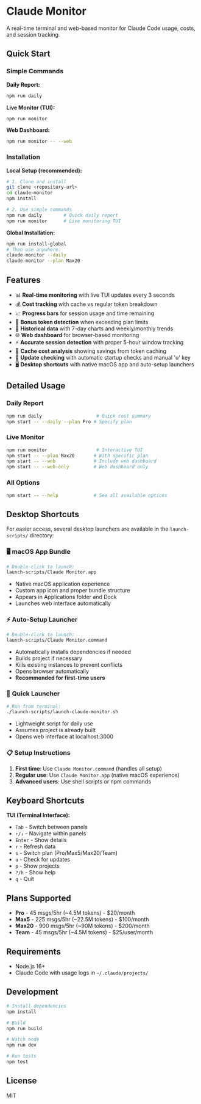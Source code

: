 # Claude Monitor

A real-time terminal and web-based monitor for Claude Code usage, costs, and session tracking.

## Quick Start

### Simple Commands

**Daily Report:**
```bash
npm run daily
```

**Live Monitor (TUI):**
```bash
npm run monitor
```

**Web Dashboard:**
```bash
npm run monitor -- --web
```

### Installation

**Local Setup (recommended):**
```bash
# 1. Clone and install
git clone <repository-url>
cd claude-monitor
npm install

# 2. Use simple commands
npm run daily        # Quick daily report  
npm run monitor      # Live monitoring TUI
```

**Global Installation:**
```bash
npm run install-global
# Then use anywhere:
claude-monitor --daily
claude-monitor --plan Max20
```

## Features

- 📊 **Real-time monitoring** with live TUI updates every 3 seconds
- 💰 **Cost tracking** with cache vs regular token breakdown
- 📈 **Progress bars** for session usage and time remaining
- 🎯 **Bonus token detection** when exceeding plan limits
- 📅 **Historical data** with 7-day charts and weekly/monthly trends
- 🌐 **Web dashboard** for browser-based monitoring
- ⚡ **Accurate session detection** with proper 5-hour window tracking
- 💾 **Cache cost analysis** showing savings from token caching
- 🔄 **Update checking** with automatic startup checks and manual 'u' key
- 🖥️ **Desktop shortcuts** with native macOS app and auto-setup launchers

## Detailed Usage

### Daily Report
```bash
npm run daily                    # Quick cost summary
npm start -- --daily --plan Pro # Specify plan
```

### Live Monitor
```bash
npm run monitor                  # Interactive TUI
npm start -- --plan Max20       # With specific plan
npm start -- --web              # Include web dashboard
npm start -- --web-only         # Web dashboard only
```

### All Options
```bash
npm start -- --help             # See all available options
```

## Desktop Shortcuts

For easier access, several desktop launchers are available in the `launch-scripts/` directory:

### 🖥️ **macOS App Bundle**
```bash
# Double-click to launch:
launch-scripts/Claude Monitor.app
```
- Native macOS application experience
- Custom app icon and proper bundle structure
- Appears in Applications folder and Dock
- Launches web interface automatically

### ⚡ **Auto-Setup Launcher**
```bash
# Double-click to launch:
launch-scripts/Claude Monitor.command
```
- Automatically installs dependencies if needed
- Builds project if necessary
- Kills existing instances to prevent conflicts
- Opens browser automatically
- **Recommended for first-time users**

### 🚀 **Quick Launcher**
```bash
# Run from terminal:
./launch-scripts/launch-claude-monitor.sh
```
- Lightweight script for daily use
- Assumes project is already built
- Opens web interface at localhost:3000

### 📋 **Setup Instructions**
1. **First time**: Use `Claude Monitor.command` (handles all setup)
2. **Regular use**: Use `Claude Monitor.app` (native macOS experience)  
3. **Advanced users**: Use shell scripts or npm commands

## Keyboard Shortcuts

**TUI (Terminal Interface):**
- `Tab` - Switch between panels
- `↑/↓` - Navigate within panels
- `Enter` - Show details
- `r` - Refresh data
- `s` - Switch plan (Pro/Max5/Max20/Team)
- `u` - Check for updates
- `p` - Show projects
- `?/h` - Show help
- `q` - Quit

## Plans Supported

- **Pro** - 45 msgs/5hr (~4.5M tokens) - $20/month
- **Max5** - 225 msgs/5hr (~22.5M tokens) - $100/month  
- **Max20** - 900 msgs/5hr (~90M tokens) - $200/month
- **Team** - 45 msgs/5hr (~4.5M tokens) - $25/user/month

## Requirements

- Node.js 16+
- Claude Code with usage logs in `~/.claude/projects/`

## Development

```bash
# Install dependencies
npm install

# Build
npm run build

# Watch mode
npm run dev

# Run tests
npm test
```

## License

MIT